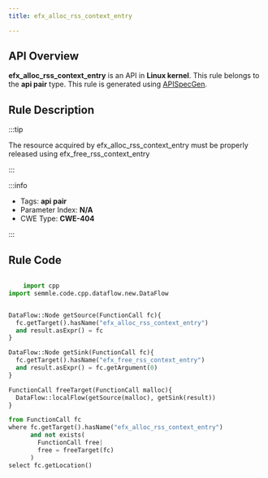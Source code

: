 ```yaml
---
title: efx_alloc_rss_context_entry

---
```



## API Overview
**efx_alloc_rss_context_entry** is an API in **Linux kernel**. This rule belongs to the **api pair** type. This rule is generated using [APISpecGen](../../tools/APISpecGen).
## Rule Description

:::tip

The resource acquired by efx_alloc_rss_context_entry must be properly released using efx_free_rss_context_entry

:::

:::info

- Tags: **api pair**
- Parameter Index: **N/A**
- CWE Type: **CWE-404**

:::

## Rule Code
```python

    import cpp
import semmle.code.cpp.dataflow.new.DataFlow


DataFlow::Node getSource(FunctionCall fc){
  fc.getTarget().hasName("efx_alloc_rss_context_entry")
  and result.asExpr() = fc
}

DataFlow::Node getSink(FunctionCall fc){
  fc.getTarget().hasName("efx_free_rss_context_entry")
  and result.asExpr() = fc.getArgument(0)
}

FunctionCall freeTarget(FunctionCall malloc){
  DataFlow::localFlow(getSource(malloc), getSink(result))
}

from FunctionCall fc
where fc.getTarget().hasName("efx_alloc_rss_context_entry")
      and not exists(
        FunctionCall free| 
        free = freeTarget(fc)
      )
select fc.getLocation()

    
```